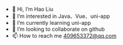 - 👋 Hi, I’m Hao Liu
- 👀 I’m interested in Java、Vue、uni-app
- 🌱 I’m currently learning uni-app
- 💞️ I’m looking to collaborate on github
- 📫 How to reach me 409653372@qq.com

<!---
haozi-409653372/haozi-409653372 is a ✨ special ✨ repository because its `README.md` (this file) appears on your GitHub profile.
You can click the Preview link to take a look at your changes.
--->
